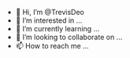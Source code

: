 - 👋 Hi, I’m @TrevisDeo
- 👀 I’m interested in ...
- 🌱 I’m currently learning ...
- 💞️ I’m looking to collaborate on ...
- 📫 How to reach me ...

<!---
TrevisDeo/TrevisDeo is a ✨ special ✨ repository because its `README.md` (this file) appears on your GitHub profile.
You can click the Preview link to take a look at your changes.
--->
